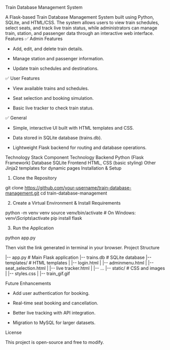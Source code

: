 Train Database Management System

A Flask-based Train Database Management System built using Python, SQLite, and HTML/CSS. The system allows users to view train schedules, select seats, and track live train status, while administrators can manage train, station, and passenger data through an interactive web interface.
Features
✅ Admin Features

   * Add, edit, and delete train details.

   * Manage station and passenger information.

   * Update train schedules and destinations.

✅ User Features

   * View available trains and schedules.

   * Seat selection and booking simulation.

   * Basic live tracker to check train status.

✅ General

   * Simple, interactive UI built with HTML templates and CSS.

   * Data stored in SQLite database (trains.db).

   * Lightweight Flask backend for routing and database operations.

Technology Stack
Component	Technology
Backend	Python (Flask Framework)
Database	SQLite
Frontend	HTML, CSS (basic styling)
Other	Jinja2 templates for dynamic pages
Installation & Setup
1. Clone the Repository

git clone https://github.com/your-username/train-database-management.git
cd train-database-management

2. Create a Virtual Environment & Install Requirements

python -m venv venv
source venv/bin/activate   # On Windows: venv\Scripts\activate
pip install flask

3. Run the Application

python app.py

Then visit the link generated in terminal in your browser.
Project Structure

|-- app.py                 # Main Flask application
|-- trains.db               # SQLite database
|-- templates/              # HTML templates
|   |-- login.html
|   |-- adminmenu.html
|   |-- seat_selection.html
|   |-- live tracker.html
|   |-- ...
|-- static/                 # CSS and images
|   |-- styles.css
|   |-- train_gif.gif

Future Enhancements

   * Add user authentication for booking.

   * Real-time seat booking and cancellation.

   * Better live tracking with API integration.

   * Migration to MySQL for larger datasets.

License

This project is open-source and free to modify.

